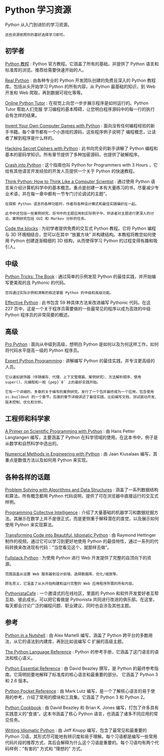 # Python 学习资源

Python 从入门到进阶的学习资源。

```{note}
这些资源依照你的喜好选择学习即可。
```

## 初学者

[Python 教程](http://docs.python.org/tutorial/index.html)
:   Python 官方教程。它涵盖了所有的基础，并提供了 Python 语言和标准库的浏览。推荐给需要快速开始的人。

[Real Python](https://realpython.com/)
:   由各种专业的 Python 开发团队创建的免费且深入的 Python 教程库。包括从头开始学习 Python 的所有内容，从 Python 最基础的知识，到 Web 开发和 Web 爬取，再到数据可视化等等。

[Online Python Tutor](http://pythontutor.com/)
:   在视觉上向您一步步展示程序是如何运行的。Python Tutor 帮助人们克服 学习编程的基本障碍，让您明白程序源码中的每一行的执行会有怎样的结果。

[Invent Your Own Computer Games with Python](http://inventwithpython.com/)
:   面向没有任何编程经验的新手书籍。每个章节都有一个小游戏的源码，这些程序例子说明了 编程概念，让读者了解到程序是什么样的。

[Hacking Secret Ciphers with Python](http://inventwithpython.com/hacking/)
:   此书向完全的新手讲解了 Python 编程和基本的密码学知识。所有章节提供了多种加密源码，也提供了破解程序。

[Crash into Python](https://stephensugden.com/crash_into_python/)
:   这个指南也叫 Python for Programmers with 3 Hours ，它给有其他语言开发经验的开发人员提供一个关于 Python 的快速教程。

[Think Python: How to Think Like a Computer Scientist](http://greenteapress.com/thinkpython/html/index.html)
:   通过使用 Python 语言来介绍计算机科学中的基本概念。重点是创建一本有大量练习的书，尽量减少专业术语，并在每一章中都有一节专门讨论调试的主题”。

    在探索 Python 语言的各种功能时，作者将各种设计模式和最佳实践编织在一起。

    此书中还包括一些案例研究，将书中的主题应用到实际例子中，供读者对主题进行更深入的讨论。案例研究包括 GUI 和 Markov 分析的任务。

[Code the blocks](https://codetheblocks.com/tutorials/introduction)
:   为初学者提供免费的交互式 Python 教程。它将 Python 编程与 3D 环境相结合，您可以在其中 “放置方块” 并构建结构。本教程将教您如何使用 Python 创建逐渐精细的 3D 结构，从而使得学习 Python 的过程变得有趣和吸引人。

## 中级

[Python Tricks: The Book](https://realpython.com/products/python-tricks-book/)
:   通过简单的示例发现 Python 的最佳实践，并开始编写更美观的且 Pythonic 的代码。

    您将通过实际示例和清晰的叙述掌握 Python 的中级和高级功能。

[Effective Python](https://effectivepython.com/)
:   此书包含 59 种具体方法来改进编写 Pythonic 代码。在这 227 页中，这是一个关于程序员需要做的一些最常见的程序以成为高效的中级 Python 程序员的非常简要的概述。

## 高级

[Pro Python](https://www.apress.com/gp/book/9781430227571)
:   面向从中级到高级，想明白 Python 是如何以及为何这样工作，如何将代码水平提高一级的 Python 程序员。

[Expert Python Programming](https://www.packtpub.com/product/expert-python-programming-third-edition/9781789808896)
:   讲解编写 Python 的最佳实践，并专注更高级的人员。

    它以诸如装饰器（伴随缓存、代理、上下文管理器、案例研究）、方法解析顺序、使用 super()、元编程和一般 {pep}`8` 上的最好实践开始。

    它有一个详细的、多章的关于编写的案例研究，发行了一个包并最终成为一个应用，包含使用 zc.buildout 的一个章节。后面的章节详细讲述了最佳实践，比如编写文档、测试驱动开发、版本控制、优化和分析。

## 工程师和科学家

[A Primer on Scientific Programming with Python](http://www.rafekettler.com/magicmethods.html)
:   由 Hans Petter Langtangen 编写，主要涵盖了 Python 在科学领域的使用。在这本书中，例子是从数学和自然科学中选出的。

[Numerical Methods in Engineering with Python](https://www.cambridge.org/us/academic/subjects/engineering/engineering-mathematics-and-programming/numerical-methods-engineering-python-2nd-edition)
:   由 Jaan Kiusalaas 编写，其重点是数值方法以及如何用 Python 来实现。

## 各种各样的话题

[Problem Solving with Algorithms and Data Structures](http://www.interactivepython.org/courselib/static/pythonds/index.html)
:   涵盖了一系列数据结构和算法。所有概念都用 Python 代码说明，提供了可在浏览器中直接运行的交互式样例。

[Programming Collective Intelligence](http://shop.oreilly.com/product/9780596529321.do)
:   介绍了大量基础的机器学习和数据挖掘方法。其展示在数学上并不是很正式，而是更侧重于解释潜在的直觉，以及展示如何使用 Python 来实现算法。

[Transforming Code into Beautiful, Idiomatic Python](https://www.youtube.com/watch?v=OSGv2VnC0go)
:   由 Raymond Hettinger 制作的视频。通过它可以学习到更好地使用 Python 的最佳特性，通过一系列的代码转换来改进现有代码：”当您看见这个，就那样去做”。

[Fullstack Python](https://www.fullstackpython.com/)
:   为使用 Python 进行 Web 开发提供了完整的自顶向下的资源。

    范围涵盖从设置 Web 服务器到设计前端、选择数据库、优化/缩放等。

    顾名思义，它涵盖了从头开始构建和运行完整的 Web 应用程序所需的所有内容。

[PythonistaCafe](https://www.pythonistacafe.com/)
:   一个邀请式的在线社区，里面的 Python 和软件开发爱好者互帮互助、彼此成长。可以把它看做是 Pythonista 共同进行改进的俱乐部。在这里，每天都会讨论广泛的编程问题、职业建议，同时也会涉及其他主题。

## 参考

[Python in a Nutshell](http://shop.oreilly.com/product/9780596001889.do)
:   由 Alex Martelli 编写，涵盖了 Python 跨平台的多数用法，从它的语法到内建库，再到比如说编写 C 扩展的高级主题。

[The Python Language Reference](http://docs.python.org/reference/index.html)
:   Python 的参考手册，它涵盖了这门语言的语法和核心语义。

[Python Essential Reference](http://www.dabeaz.com/per.html)
:   由 David Beazley 撰写，是 Python 的最终参考指南。它简明扼要地解释了标准库的核心语言和最重要的部分。 它涵盖了 Python 3 和 2.6 版本。

[Python Pocket Reference](http://www.dabeaz.com/per.html)
:   由 Mark Lutz 编写，是一个了解核心语言的易于使用的参考，介绍了常用的模块和工具集。它涵盖了 Python 3 和 Python 2。

[Python Cookbook](http://shop.oreilly.com/product/0636920027072.do)
:   由 David Beazley 和 Brian K. Jones 编写，打包了许多具有实践意义的“食谱”。这本书涵盖了核心 Python 语言，也涵盖了诸多不同应用的常见任务。

[Writing Idiomatic Python](https://www.amazon.com/Writing-Idiomatic-Python-Jeff-Knupp-ebook/dp/B00B5VXMRG/)
:   由 Jeff Knupp 编写，包含了最常见和最重要的 Python 习语，其形式尽可能地有辨识度和易于理解。每个习语都是编写一些常用代码片段的推荐方式，其后会解释为什么这个习语是重要的。每个习语均有两个代码样例：”有害的” 方式和 “理想的” 方式。
